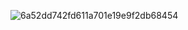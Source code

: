 ![6a52dd742fd611a701e19e9f2db68454](https://github.com/fishybox/fishybox/assets/145895442/f256bb20-bf15-4421-877b-ab2d444ad904)


